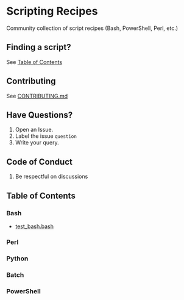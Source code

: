 # Scripting Recipes
Community collection of script recipes (Bash, PowerShell, Perl, etc.)

## Finding a script?

See [Table of Contents](https://github.com/raymelon/scripting-recipes/tree/main#table-of-contents)

## Contributing

See [CONTRIBUTING.md](https://github.com/raymelon/scripting-recipes/blob/main/CONTRIBUTING.md)

## Have Questions?

1. Open an Issue.
2. Label the issue `question`
3. Write your query.

## Code of Conduct

1. Be respectful on discussions

## Table of Contents

### Bash

- [test_bash.bash](https://github.com/raymelon/scripting-recipes/blob/main/raymelon/test_bash.bash)

### Perl

### Python

### Batch

### PowerShell

